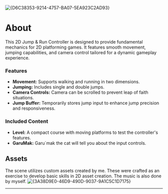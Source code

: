
![{D6C38353-9214-4757-BA07-5EA923C2AD93}](https://github.com/user-attachments/assets/b0962349-75de-43d5-a9d6-1701f5e595e4)

# About
This 2D Jump & Run Controller is designed to provide fundamental mechanics for 2D platforming games. It features smooth movement, jumping capabilities, and camera control tailored for a dynamic gameplay experience.

### Features

- **Movement:** Supports walking and running in two dimensions.
- **Jumping:** Includes single and double jumps.
- **Camera Controls:** Camera can be scrolled to prevent leap of faith situations.
- **Jump Buffer:** Temporarily stores jump input to enhance jump precision and responsiveness.

### Included Content

- **Level:** A compact course with moving platforms to test the controller's features.
- **GaruMak:** Garu`mak the cat will tell you about the input controls.

## Assets

The scene utilizes custom assets created by me. These were crafted as an exercise to develop basic skills in 2D asset creation. The music is also done by myself.
![{3A38D9E0-46D9-490D-9037-9A1C5C1D7175}](https://github.com/user-attachments/assets/741b6267-2d21-4864-99b0-0a0142227f7e)

---

